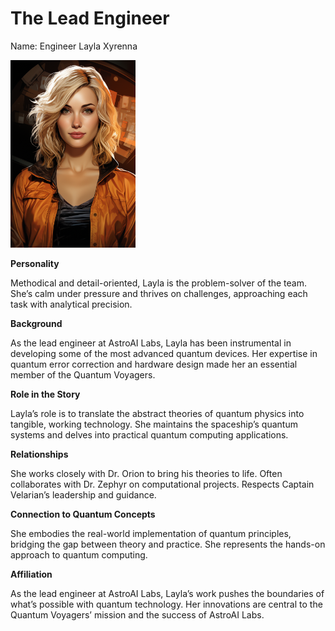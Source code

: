 # The Lead Engineer
Name: Engineer Layla Xyrenna

<img src="../../images/characters/engineer_layla_xyrenna.png" width="200" alt="Engineer Layla Xyrenna">

**Personality** 

Methodical and detail-oriented, Layla is the problem-solver of the team. She’s calm under pressure and thrives on challenges, approaching each task with analytical precision.  

**Background** 

As the lead engineer at AstroAI Labs, Layla has been instrumental in developing some of the most advanced quantum devices. Her expertise in quantum error correction and hardware design made her an essential member of the Quantum Voyagers.  

**Role in the Story** 

Layla’s role is to translate the abstract theories of quantum physics into tangible, working technology. She maintains the spaceship’s quantum systems and delves into practical quantum computing applications.  

**Relationships** 

She works closely with Dr. Orion to bring his theories to life. Often collaborates with Dr. Zephyr on computational projects. Respects Captain Velarian’s leadership and guidance.  

**Connection to Quantum Concepts** 

She embodies the real-world implementation of quantum principles, bridging the gap between theory and practice. She represents the hands-on approach to quantum computing.  

**Affiliation** 

As the lead engineer at AstroAI Labs, Layla’s work pushes the boundaries of what’s possible with quantum technology. Her innovations are central to the Quantum Voyagers’ mission and the success of AstroAI Labs.
